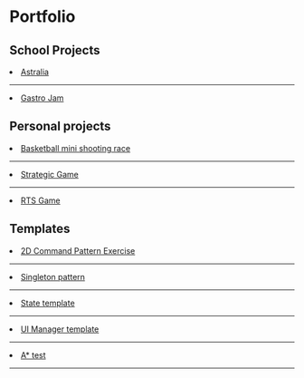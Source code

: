 # Portfolio

## School Projects

<li><a href = "https://github.com/MarcoBalletta/Astralia">Astralia</a></li>

----------------------------------------------------------------------------------------------------------------------------------------------------------

<li><a href = "https://github.com/MarcoBalletta/Gastro-Jam">Gastro Jam</a></li>

## Personal projects

<li><a href = "https://github.com/MarcoBalletta/MiniShootingBasketball">Basketball mini shooting race</a></li>

----------------

<li><a href = "https://github.com/MarcoBalletta/StrategicGame">Strategic Game</a></li>

----------------

<li><a href = "https://github.com/MarcoBalletta/RTS-test">RTS Game</a></li>

## Templates

<li><a href = "https://github.com/MarcoBalletta/CommandPatternTest">2D Command Pattern Exercise</a></li>

----------------

<li><a href = "https://github.com/MarcoBalletta/SingletonTemplate">Singleton pattern</a></li>

----------------

<li><a href = "https://github.com/MarcoBalletta/StateTemplate">State template</a></li>

----------------

<li><a href = "https://github.com/MarcoBalletta/UITemplate">UI Manager template</a></li>

----------------

<li><a href = "[https://github.com/MarcoBalletta/A-star-test">A* test</a></li>

----------------
